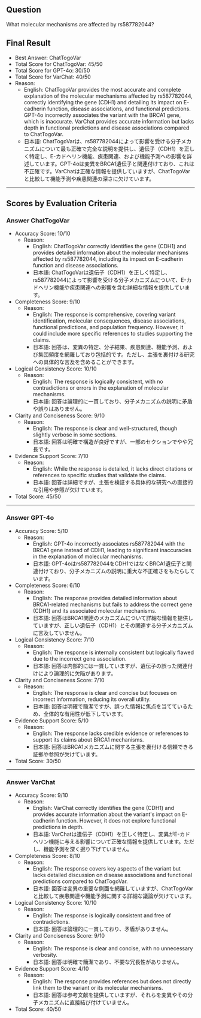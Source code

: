 ## Question

What molecular mechanisms are affected by rs587782044?

## Final Result

- Best Answer: ChatTogoVar
- Total Score for ChatTogoVar: 45/50
- Total Score for GPT-4o: 30/50
- Total Score for VarChat: 40/50
- Reason:
  - English: ChatTogoVar provides the most accurate and complete explanation of the molecular mechanisms affected by rs587782044, correctly identifying the gene (CDH1) and detailing its impact on E-cadherin function, disease associations, and functional predictions. GPT-4o incorrectly associates the variant with the BRCA1 gene, which is inaccurate. VarChat provides accurate information but lacks depth in functional predictions and disease associations compared to ChatTogoVar.
  - 日本語: ChatTogoVarは、rs587782044によって影響を受ける分子メカニズムについて最も正確で完全な説明を提供し、遺伝子（CDH1）を正しく特定し、E-カドヘリン機能、疾患関連、および機能予測への影響を詳述しています。GPT-4oは変異をBRCA1遺伝子と関連付けており、これは不正確です。VarChatは正確な情報を提供していますが、ChatTogoVarと比較して機能予測や疾患関連の深さに欠けています。

---

## Scores by Evaluation Criteria

### Answer ChatTogoVar
- Accuracy Score: 10/10
  - Reason: 
    - English: ChatTogoVar correctly identifies the gene (CDH1) and provides detailed information about the molecular mechanisms affected by rs587782044, including its impact on E-cadherin function and disease associations.
    - 日本語: ChatTogoVarは遺伝子（CDH1）を正しく特定し、rs587782044によって影響を受ける分子メカニズムについて、E-カドヘリン機能や疾患関連への影響を含む詳細な情報を提供しています。
- Completeness Score: 9/10
  - Reason: 
    - English: The response is comprehensive, covering variant identification, molecular consequences, disease associations, functional predictions, and population frequency. However, it could include more specific references to studies supporting the claims.
    - 日本語: 回答は、変異の特定、分子結果、疾患関連、機能予測、および集団頻度を網羅しており包括的です。ただし、主張を裏付ける研究への具体的な言及を含めることができます。
- Logical Consistency Score: 10/10
  - Reason: 
    - English: The response is logically consistent, with no contradictions or errors in the explanation of molecular mechanisms.
    - 日本語: 回答は論理的に一貫しており、分子メカニズムの説明に矛盾や誤りはありません。
- Clarity and Conciseness Score: 9/10
  - Reason: 
    - English: The response is clear and well-structured, though slightly verbose in some sections.
    - 日本語: 回答は明確で構造が良好ですが、一部のセクションでやや冗長です。
- Evidence Support Score: 7/10
  - Reason: 
    - English: While the response is detailed, it lacks direct citations or references to specific studies that validate the claims.
    - 日本語: 回答は詳細ですが、主張を検証する具体的な研究への直接的な引用や参照が欠けています。
- Total Score: 45/50

---

### Answer GPT-4o
- Accuracy Score: 5/10
  - Reason: 
    - English: GPT-4o incorrectly associates rs587782044 with the BRCA1 gene instead of CDH1, leading to significant inaccuracies in the explanation of molecular mechanisms.
    - 日本語: GPT-4oはrs587782044をCDH1ではなくBRCA1遺伝子と関連付けており、分子メカニズムの説明に重大な不正確さをもたらしています。
- Completeness Score: 6/10
  - Reason: 
    - English: The response provides detailed information about BRCA1-related mechanisms but fails to address the correct gene (CDH1) and its associated molecular mechanisms.
    - 日本語: 回答はBRCA1関連のメカニズムについて詳細な情報を提供していますが、正しい遺伝子（CDH1）とその関連する分子メカニズムに言及していません。
- Logical Consistency Score: 7/10
  - Reason: 
    - English: The response is internally consistent but logically flawed due to the incorrect gene association.
    - 日本語: 回答は内部的には一貫していますが、遺伝子の誤った関連付けにより論理的に欠陥があります。
- Clarity and Conciseness Score: 7/10
  - Reason: 
    - English: The response is clear and concise but focuses on incorrect information, reducing its overall utility.
    - 日本語: 回答は明確で簡潔ですが、誤った情報に焦点を当てているため、全体的な有用性が低下しています。
- Evidence Support Score: 5/10
  - Reason: 
    - English: The response lacks credible evidence or references to support its claims about BRCA1 mechanisms.
    - 日本語: 回答はBRCA1メカニズムに関する主張を裏付ける信頼できる証拠や参照が欠けています。
- Total Score: 30/50

---

### Answer VarChat
- Accuracy Score: 9/10
  - Reason: 
    - English: VarChat correctly identifies the gene (CDH1) and provides accurate information about the variant's impact on E-cadherin function. However, it does not explore functional predictions in depth.
    - 日本語: VarChatは遺伝子（CDH1）を正しく特定し、変異がE-カドヘリン機能に与える影響について正確な情報を提供しています。ただし、機能予測を深く掘り下げていません。
- Completeness Score: 8/10
  - Reason: 
    - English: The response covers key aspects of the variant but lacks detailed discussion on disease associations and functional predictions compared to ChatTogoVar.
    - 日本語: 回答は変異の重要な側面を網羅していますが、ChatTogoVarと比較して疾患関連や機能予測に関する詳細な議論が欠けています。
- Logical Consistency Score: 10/10
  - Reason: 
    - English: The response is logically consistent and free of contradictions.
    - 日本語: 回答は論理的に一貫しており、矛盾がありません。
- Clarity and Conciseness Score: 9/10
  - Reason: 
    - English: The response is clear and concise, with no unnecessary verbosity.
    - 日本語: 回答は明確で簡潔であり、不要な冗長性がありません。
- Evidence Support Score: 4/10
  - Reason: 
    - English: The response provides references but does not directly link them to the variant or its molecular mechanisms.
    - 日本語: 回答は参考文献を提供していますが、それらを変異やその分子メカニズムに直接結び付けていません。
- Total Score: 40/50